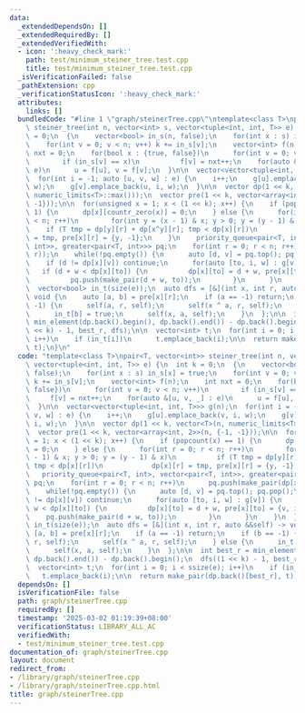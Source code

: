 ```yaml
---
data:
  _extendedDependsOn: []
  _extendedRequiredBy: []
  _extendedVerifiedWith:
  - icon: ':heavy_check_mark:'
    path: test/minimum_steiner_tree.test.cpp
    title: test/minimum_steiner_tree.test.cpp
  _isVerificationFailed: false
  _pathExtension: cpp
  _verificationStatusIcon: ':heavy_check_mark:'
  attributes:
    links: []
  bundledCode: "#line 1 \"graph/steinerTree.cpp\"\ntemplate<class T>\npair<T, vector<int>>\
    \ steiner_tree(int n, vector<int> s, vector<tuple<int, int, T>> e) {\n  int k\
    \ = 0;\n  {\n    vector<bool> in_s(n, false);\n    for(int x : s) in_s[x] = true;\n\
    \    for(int v = 0; v < n; v++) k += in_s[v];\n    vector<int> f(n);\n    int\
    \ nxt = 0;\n    for(bool x : {true, false})\n      for(int v = 0; v < n; v++)\n\
    \        if (in_s[v] == x)\n          f[v] = nxt++;\n    for(auto &[u, v, _] :\
    \ e)\n      u = f[u], v = f[v];\n  }\n\n  vector<vector<tuple<int, int, T>>> g(n);\n\
    \  for(int i = -1; auto [u, v, w] : e) {\n    i++;\n    g[u].emplace_back(v, i,\
    \ w);\n    g[v].emplace_back(u, i, w);\n  }\n\n  vector dp(1 << k, vector<T>(n,\
    \ numeric_limits<T>::max()));\n  vector pre(1 << k, vector<array<int, 2>>(n, {-1,\
    \ -1}));\n\n  for(unsigned x = 1; x < (1 << k); x++) {\n    if (popcount(x) ==\
    \ 1) {\n      dp[x][countr_zero(x)] = 0;\n    } else {\n      for(int r = 0; r\
    \ < n; r++)\n        for(int y = (x - 1) & x; y > 0; y = (y - 1) & x)\n      \
    \    if (T tmp = dp[y][r] + dp[x^y][r]; tmp < dp[x][r])\n            dp[x][r]\
    \ = tmp, pre[x][r] = {y, -1};\n    }\n    priority_queue<pair<T, int>, vector<pair<T,\
    \ int>>, greater<pair<T, int>>> pq;\n    for(int r = 0; r < n; r++)\n      pq.push(make_pair(dp[x][r],\
    \ r));\n    while(!pq.empty()) {\n      auto [d, v] = pq.top(); pq.pop();\n  \
    \    if (d != dp[x][v]) continue;\n      for(auto [to, i, w] : g[v]) {\n     \
    \   if (d + w < dp[x][to]) {\n          dp[x][to] = d + w, pre[x][to] = {v, i};\n\
    \          pq.push(make_pair(d + w, to));\n        }\n      }\n    }\n  }\n\n\
    \  vector<bool> in_t(size(e));\n  auto dfs = [&](int x, int r, auto &&self) ->\
    \ void {\n    auto [a, b] = pre[x][r];\n    if (a == -1) return;\n    if (b ==\
    \ -1) {\n      self(a, r, self);\n      self(x ^ a, r, self);\n    } else {\n\
    \      in_t[b] = true;\n      self(x, a, self);\n    }\n  };\n\n  int best_r =\
    \ min_element(dp.back().begin(), dp.back().end()) - dp.back().begin();\n  dfs((1\
    \ << k) - 1, best_r, dfs);\n\n  vector<int> t;\n  for(int i = 0; i < ssize(e);\
    \ i++)\n    if (in_t[i])\n      t.emplace_back(i);\n\n  return make_pair(dp.back()[best_r],\
    \ t);\n}\n"
  code: "template<class T>\npair<T, vector<int>> steiner_tree(int n, vector<int> s,\
    \ vector<tuple<int, int, T>> e) {\n  int k = 0;\n  {\n    vector<bool> in_s(n,\
    \ false);\n    for(int x : s) in_s[x] = true;\n    for(int v = 0; v < n; v++)\
    \ k += in_s[v];\n    vector<int> f(n);\n    int nxt = 0;\n    for(bool x : {true,\
    \ false})\n      for(int v = 0; v < n; v++)\n        if (in_s[v] == x)\n     \
    \     f[v] = nxt++;\n    for(auto &[u, v, _] : e)\n      u = f[u], v = f[v];\n\
    \  }\n\n  vector<vector<tuple<int, int, T>>> g(n);\n  for(int i = -1; auto [u,\
    \ v, w] : e) {\n    i++;\n    g[u].emplace_back(v, i, w);\n    g[v].emplace_back(u,\
    \ i, w);\n  }\n\n  vector dp(1 << k, vector<T>(n, numeric_limits<T>::max()));\n\
    \  vector pre(1 << k, vector<array<int, 2>>(n, {-1, -1}));\n\n  for(unsigned x\
    \ = 1; x < (1 << k); x++) {\n    if (popcount(x) == 1) {\n      dp[x][countr_zero(x)]\
    \ = 0;\n    } else {\n      for(int r = 0; r < n; r++)\n        for(int y = (x\
    \ - 1) & x; y > 0; y = (y - 1) & x)\n          if (T tmp = dp[y][r] + dp[x^y][r];\
    \ tmp < dp[x][r])\n            dp[x][r] = tmp, pre[x][r] = {y, -1};\n    }\n \
    \   priority_queue<pair<T, int>, vector<pair<T, int>>, greater<pair<T, int>>>\
    \ pq;\n    for(int r = 0; r < n; r++)\n      pq.push(make_pair(dp[x][r], r));\n\
    \    while(!pq.empty()) {\n      auto [d, v] = pq.top(); pq.pop();\n      if (d\
    \ != dp[x][v]) continue;\n      for(auto [to, i, w] : g[v]) {\n        if (d +\
    \ w < dp[x][to]) {\n          dp[x][to] = d + w, pre[x][to] = {v, i};\n      \
    \    pq.push(make_pair(d + w, to));\n        }\n      }\n    }\n  }\n\n  vector<bool>\
    \ in_t(size(e));\n  auto dfs = [&](int x, int r, auto &&self) -> void {\n    auto\
    \ [a, b] = pre[x][r];\n    if (a == -1) return;\n    if (b == -1) {\n      self(a,\
    \ r, self);\n      self(x ^ a, r, self);\n    } else {\n      in_t[b] = true;\n\
    \      self(x, a, self);\n    }\n  };\n\n  int best_r = min_element(dp.back().begin(),\
    \ dp.back().end()) - dp.back().begin();\n  dfs((1 << k) - 1, best_r, dfs);\n\n\
    \  vector<int> t;\n  for(int i = 0; i < ssize(e); i++)\n    if (in_t[i])\n   \
    \   t.emplace_back(i);\n\n  return make_pair(dp.back()[best_r], t);\n}\n"
  dependsOn: []
  isVerificationFile: false
  path: graph/steinerTree.cpp
  requiredBy: []
  timestamp: '2025-03-02 01:19:39+08:00'
  verificationStatus: LIBRARY_ALL_AC
  verifiedWith:
  - test/minimum_steiner_tree.test.cpp
documentation_of: graph/steinerTree.cpp
layout: document
redirect_from:
- /library/graph/steinerTree.cpp
- /library/graph/steinerTree.cpp.html
title: graph/steinerTree.cpp
---
```

